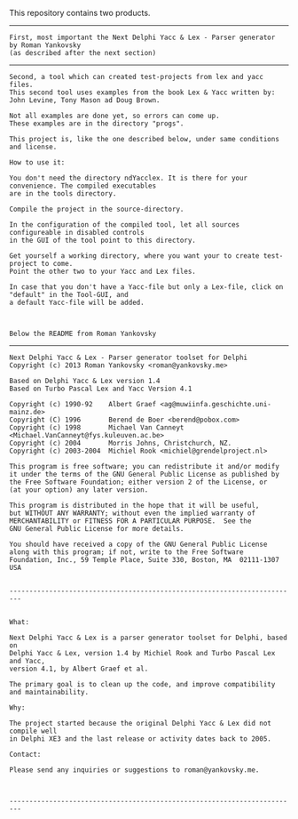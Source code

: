 This repository contains two products.

-----------------

    First, most important the Next Delphi Yacc & Lex - Parser generator 
    by Roman Yankovsky
    (as described after the next section)

-----------------

    Second, a tool which can created test-projects from lex and yacc files.
    This second tool uses examples from the book Lex & Yacc written by:
    John Levine, Tony Mason ad Doug Brown.
    
    Not all examples are done yet, so errors can come up.
    These examples are in the directory "progs".
    
    This project is, like the one described below, under same conditions and license.
    
    How to use it:
    
    You don't need the directory ndYacclex. It is there for your convenience. The compiled executables
    are in the tools directory.
    
    Compile the project in the source-directory.
    
    In the configuration of the compiled tool, let all sources configureable in disabled controls 
    in the GUI of the tool point to this directory.
    
    Get yourself a working directory, where you want your to create test-project to come.
    Point the other two to your Yacc and Lex files. 
    
    In case that you don't have a Yacc-file but only a Lex-file, click on "default" in the Tool-GUI, and
    a default Yacc-file will be added.
    


    Below the README from Roman Yankovsky

-----------------



    Next Delphi Yacc & Lex - Parser generator toolset for Delphi
    Copyright (c) 2013 Roman Yankovsky <roman@yankovsky.me>

    Based on Delphi Yacc & Lex version 1.4
    Based on Turbo Pascal Lex and Yacc Version 4.1

    Copyright (c) 1990-92    Albert Graef <ag@muwiinfa.geschichte.uni-mainz.de>
    Copyright (C) 1996       Berend de Boer <berend@pobox.com>
    Copyright (c) 1998       Michael Van Canneyt <Michael.VanCanneyt@fys.kuleuven.ac.be>
    Copyright (c) 2004       Morris Johns, Christchurch, NZ.
    Copyright (c) 2003-2004  Michiel Rook <michiel@grendelproject.nl>
  
    This program is free software; you can redistribute it and/or modify
    it under the terms of the GNU General Public License as published by
    the Free Software Foundation; either version 2 of the License, or
    (at your option) any later version.

    This program is distributed in the hope that it will be useful,
    but WITHOUT ANY WARRANTY; without even the implied warranty of
    MERCHANTABILITY or FITNESS FOR A PARTICULAR PURPOSE.  See the
    GNU General Public License for more details.

    You should have received a copy of the GNU General Public License
    along with this program; if not, write to the Free Software
    Foundation, Inc., 59 Temple Place, Suite 330, Boston, MA  02111-1307  USA
    
          
    -------------------------------------------------------------------------
    

    What:
    
    Next Delphi Yacc & Lex is a parser generator toolset for Delphi, based on
    Delphi Yacc & Lex, version 1.4 by Michiel Rook and Turbo Pascal Lex and Yacc,
    version 4.1, by Albert Graef et al.
    
    The primary goal is to clean up the code, and improve compatibility
    and maintainability.
    
    Why:
    
    The project started because the original Delphi Yacc & Lex did not compile well
    in Delphi XE3 and the last release or activity dates back to 2005.
    
    Contact:
    
    Please send any inquiries or suggestions to roman@yankovsky.me.
    
    		
    
    -------------------------------------------------------------------------
